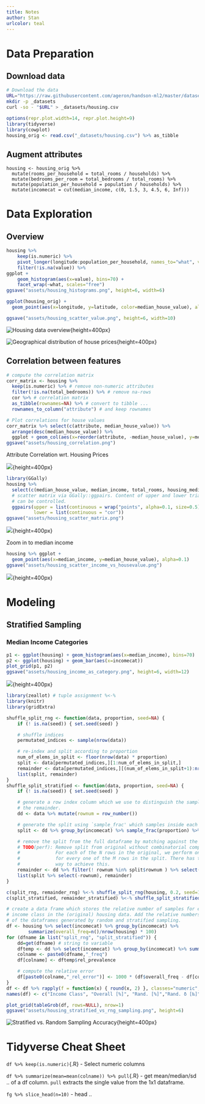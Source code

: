 ```yaml
---
title: Notes
author: Stan
urlcolor: teal
---
```


# Data Preparation

## Download data

```{.bash .cb.run}
# Download the data
URL="https://raw.githubusercontent.com/ageron/handson-ml2/master/datasets/housing/housing.csv"
mkdir -p _datasets
curl -so - "$URL" > _datasets/housing.csv
```

```{.R .cb.run hide=stdout+stderr}
options(repr.plot.width=14, repr.plot.height=9)
library(tidyverse)
library(cowplot)
housing_orig <- read.csv("_datasets/housing.csv") %>% as_tibble
```

## Augment attributes

```
housing <- housing_orig %>%
  mutate(rooms_per_household = total_rooms / households) %>%
  mutate(bedrooms_per_room = total_bedrooms / total_rooms) %>%
  mutate(population_per_household = population / households) %>%
  mutate(incomecat = cut(median_income, c(0, 1.5, 3, 4.5, 6, Inf)))
```

# Data Exploration

## Overview

```{.R .cb.run hide=stdout+stderr}
housing %>%
    keep(is.numeric) %>%
    pivot_longer(longitude:population_per_household, names_to="what", values_to="value") %>%
    filter(!is.na(value)) %>%
ggplot +
    geom_histogram(aes(x=value), bins=70) +
    facet_wrap(~what, scales="free")
ggsave("assets/housing_histograms.png", height=6, width=6)
```

```{.R .cb.run hide=stdout+stderr}
ggplot(housing_orig) +
  geom_point(aes(x=longitude, y=latitude, color=median_house_value), alpha=0.3)

ggsave("assets/housing_scatter_value.png", height=6, width=10)
```
![Housing data overview](assets/housing_histograms.png){height=400px}

![Geographical distribution of house prices](assets/housing_scatter_value.png){height=400px}

## Correlation between features

```{.R .cb.run hide=stdout+stderr}
# compute the correlation matrix
corr_matrix <- housing %>%
  keep(is.numeric) %>% # remove non-numeric attributes
  filter(!is.na(total_bedrooms)) %>% # remove na-rows
  cor %>% # correlation matrix
  as_tibble(rownames=NA) %>% # convert to tibble ...
  rownames_to_column("attribute") # and keep rownames

# Plot correlations for house values
corr_matrix %>% select(c(attribute, median_house_value)) %>%
  arrange(desc(median_house_value)) %>%
  ggplot + geom_col(aes(x=reorder(attribute, -median_house_value), y=median_house_value))
ggsave("assets/housing_correlation.png")
```
Attribute Correlation wrt. Housing Prices

![](assets/housing_correlation.png){height=400px}

```{.R .cb.run}
library(GGally)
housing %>%
  select(c(median_house_value, median_income, total_rooms, housing_median_age)) %>%
  # scatter matrix via GGally::ggpairs. Content of upper and lower triangles and diagonal
  # can be controlled.
  ggpairs(upper = list(continuous = wrap("points", alpha=0.1, size=0.5)),
          lower = list(continuous = "cor"))
ggsave("assets/housing_scatter_matrix.png")
```
![](assets/housing_scatter_matrix.png){height=400px}

Zoom in to median income

```{.R .cb.run}
housing %>% ggplot +
  geom_point(aes(x=median_income, y=median_house_value), alpha=0.1)
ggsave("assets/housing_scatter_income_vs_housevalue.png")
```
![](assets/housing_scatter_income_vs_housevalue.png){height=400px}

# Modeling

## Stratified Sampling

### Median Income Categories

```{.R .cb.run hide=stdout+stderr}
p1 <- ggplot(housing) + geom_histogram(aes(x=median_income), bins=70)
p2 <- ggplot(housing) + geom_bar(aes(x=incomecat))
plot_grid(p1, p2)
ggsave("assets/housing_income_as_category.png", height=6, width=12)
```
![](assets/housing_income_as_category.png){height=400px}

```{.R .cb.run hide=stdout+stderr}
library(zeallot) # tuple assignment %<-%
library(knitr)
library(gridExtra)

shuffle_split_rng <- function(data, proportion, seed=NA) {
    if (! is.na(seed)) { set.seed(seed) }

    # shuffle indices
    permutated_indices <- sample(nrow(data))

    # re-index and split according to proportion
    num_of_elems_in_split <- floor(nrow(data) * proportion)
    split <- data[permutated_indices,][1:num_of_elems_in_split,]
    remainder <- data[permutated_indices,][(num_of_elems_in_split+1):nrow(data),]
    list(split, remainder)
}
shuffle_split_stratified <- function(data, proportion, seed=NA) {
    if (! is.na(seed)) { set.seed(seed) }

    # generate a row index column which we use to distinguish the sample's row from
    # the remainder.
    dd <- data %>% mutate(rownum = row_number())

    # generate the split using `sample_frac' which samples inside each group
    split <- dd %>% group_by(incomecat) %>% sample_frac(proportion) %>% ungroup

    # remove the split from the full dataframe by matching against the row indices.
    # TODO(perf): Remove split from original without combinatorial complexity :(
    #             For each of the N rows in the original, we perform one comparison
    #             for every one of the M rows in the split. There has to be a better
    #             way to achieve this.
    remainder <- dd %>% filter(! rownum %in% split$rownum ) %>% select(-rownum)
    list(split %>% select(-rownum), remainder)
}

c(split_rng, remainder_rng) %<-% shuffle_split_rng(housing, 0.2, seed=1)
c(split_stratified, remainder_stratified) %<-% shuffle_split_stratified(housing, 0.2, seed=1)

# create a data frame which stores the relative number of samples for every
# income class in the (original) housing data. Add the relative numbers
# of the dataframes generated by random and stratified sampling.
df <- housing %>% select(incomecat) %>% group_by(incomecat) %>%
        summarize(overall_freq=n()/nrow(housing) * 100)
for (dfname in list("split_rng", "split_stratified")) {
    dd=get(dfname) # string to variable
    dftemp <- dd %>% select(incomecat) %>% group_by(incomecat) %>% summarize(rel_prevalence=100 * n()/nrow(dd))
    colname <- paste0(dfname,"_freq")
    df[colname] <- dftemp$rel_prevalence

    # compute the relative error
    df[paste0(colname,"_rel_error")] <- 1000 * (df$overall_freq - df[colname]) / df$overall_freq
}
df <- df %>% rapply(f = function(x) { round(x, 2) }, classes="numeric", how="replace")
names(df) <- c("Income Class", "Overall [%]", "Rand. [%]","Rand. δ [‰]","Stratif. [%]","Stratif. δ [‰]")

plot_grid(tableGrob(df, rows=NULL), nrow=1)
ggsave("assets/housing_stratified_vs_rng_sampling.png", height=6)
```

![Stratified vs. Random Sampling Accuracy](assets/housing_stratified_vs_rng_sampling.png){height=400px}

# Tidyverse Cheat Sheet

`df %>% keep(is.numeric)`{.R} - Select numeric columns

`df %>% summarize(mean=mean(colname)) %>% pull`{.R} - get mean/median/sd .. of a df column. `pull` extracts the single
value from the 1x1 dataframe.

`fg %>% slice_head(n=10)` - head .. 
